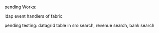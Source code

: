 pending Works:

ldap
event handlers of fabric

pending testing:
datagrid table in sro search, revenue search, bank search
